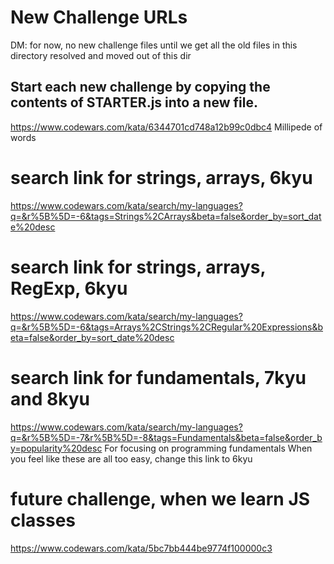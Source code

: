 
# New Challenge URLs

DM: for now, no new challenge files until we get all the old files in this directory resolved and moved out of this dir

## Start each new challenge by copying the contents of STARTER.js into a new file. 
https://www.codewars.com/kata/6344701cd748a12b99c0dbc4 Millipede of words

# search link for strings, arrays, 6kyu
https://www.codewars.com/kata/search/my-languages?q=&r%5B%5D=-6&tags=Strings%2CArrays&beta=false&order_by=sort_date%20desc

# search link for strings, arrays, RegExp, 6kyu
https://www.codewars.com/kata/search/my-languages?q=&r%5B%5D=-6&tags=Arrays%2CStrings%2CRegular%20Expressions&beta=false&order_by=sort_date%20desc

# search link for fundamentals, 7kyu and 8kyu
https://www.codewars.com/kata/search/my-languages?q=&r%5B%5D=-7&r%5B%5D=-8&tags=Fundamentals&beta=false&order_by=popularity%20desc
For focusing on programming fundamentals
When you feel like these are all too easy, change this link to 6kyu

# future challenge, when we learn JS classes
https://www.codewars.com/kata/5bc7bb444be9774f100000c3
